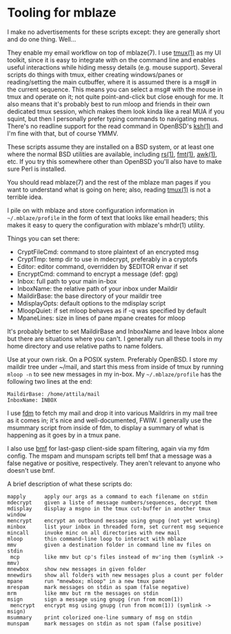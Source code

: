 # Tooling for mblaze #

I make no advertisements for these scripts except: they are generally
short and do one thing.  Well...

They enable my email workflow on top of mblaze(7).  I use
[tmux(1)](https://man.openbsd.org/tmux) as my UI toolkit, since it is
easy to integrate with on the command line and enables useful
interactions while hiding messy details (e.g. mouse support).  Several
scripts do things with tmux, either creating windows/panes or
reading/setting the main cutbuffer, where it is assumed there is a
msg# in the current sequence.  This means you can select a msg# with
the mouse in tmux and operate on it; not quite point-and-click but
close enough for me.  It also means that it's probably best to run
mloop and friends in their own dedicated tmux session, which makes
them look kinda like a real MUA if you squint, but then I personally
prefer typing commands to navigating menus.  There's no readline
support for the read command in OpenBSD's
[ksh(1)](https://man.openbsd.org/ksh) and I'm fine with that, but of
course YMMV.

These scripts assume they are installed on a BSD system, or at least
one where the normal BSD utilities are available, including
[rs(1)](https://man.openbsd.org/rs),
[fmt(1)](https://man.openbsd.org/fmt),
[awk(1)](https://man.openbsd.org/awk), etc.  If you try this somewhere
other than OpenBSD you'll also have to make sure Perl is installed.

You should read mblaze(7) and the rest of the mblaze man pages if you
want to understand what is going on here; also, reading
[tmux(1)](https://man.openbsd.org/tmux) is not a terrible idea.

I pile on with mblaze and store configuration information in
`~/.mblaze/profile` in the form of text that looks like email headers;
this makes it easy to query the configuration with mblaze's mhdr(1)
utility.

Things you can set there:

* CryptFileCmd: command to store plaintext of an encrypted msg
* CryptTmp: temp dir to use in mdecrypt, preferably in a cryptofs
* Editor: editor command, overridden by $EDITOR envar if set
* EncryptCmd: command to encrypt a message (def: gpg)
* Inbox: full path to your main in-box
* InboxName: the relative path of your inbox under Maildir
* MaildirBase: the base directory of your maildir tree
* MdisplayOpts: default options to the mdisplay script
* MloopQuiet: if set mloop behaves as if -q was specified by default
* MpaneLines: size in lines of pane mpane creates for mloop

It's probably better to set MaildirBase and InboxName and leave Inbox
alone but there are situations where you can't.  I generally run all
these tools in my home directory and use relative paths to name
folders.

Use at your own risk.  On a POSIX system.  Preferably OpenBSD.  I
store my maildir tree under ~/mail, and start this mess from inside of
tmux by running `mloop -n` to see new messages in my in-box.  My
`~/.mblaze/profile` has the following two lines at the end:

    MaildirBase: /home/attila/mail
    InboxName: INBOX

I use [fdm](https://github.com/nicm/fdm) to fetch my mail and drop it
into various Maildrirs in my mail tree as it comes in; it's nice and
well-documented, FWIW.  I generally use the msummary script from
inside of fdm, to display a summary of what is happening as it goes by
in a tmux pane.

I also use [bmf](http://sourceforge.net/projects/bmf/) for last-gasp
client-side spam filtering, again via my fdm config.  The mspam and
munspam scripts tell bmf that a message was a false negative or
positive, respectively.  They aren't relevant to anyone who doesn't
use bmf.

A brief description of what these scripts do:

    mapply      apply our args as a command to each filename on stdin
    mdecrypt    given a liste of message numbers/sequences, decrypt them
    mdisplay    display a msgno in the tmux cut-buffer in another tmux window
    mencrypt    encrypt an outbound message using gnupg (not yet working)
    minbox      list your inbox in threaded form, set current msg sequence
    mincall     invoke minc on all directories with new mail
    mloop       thin command-line loop to interact with mblaze
    mmv         given a destination folder in command line mv files on stdin
     mcp        like mmv but cp's files instead of mv'ing them (symlink -> mmv)
    mnewbox     show new messages in given folder
    mnewdirs    show all folders with new messages plus a count per folder
    mpane       run "mnewbox; mloop" in a new tmux pane
    mrespam     mark messages on stdin as spam (false negative)
    mrm         like mmv but rm the messages on stdin
    msign       sign a message using gnupg (run from mcom(1))
     mencrypt   encrypt msg using gnupg (run from mcom(1)) (symlink -> msign)
    msummary    print colorized one-line summary of msg on stdin
    munspam     mark messages on stdin as not spam (false positive)
